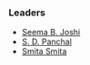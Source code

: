 ### Leaders
* [Seema B. Joshi](mailto:seema.joshi@owasp.org)
* [S. D. Panchal](mailto:sd.panchal@owasp.org)
* [Smita Smita](mailto:smita.smita@owasp.org)
